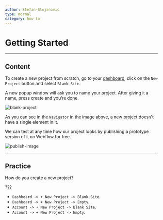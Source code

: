 ```yaml
---
author: Stefan-Stojanovic
type: normal
category: how to
---
```


# Getting Started


---

## Content

To create a new project from scratch, go to your [dashboard](https://webflow.com/dashboard), click on the `New Project` button and select `Blank Site`.

A new popup window will ask you to name your project. After giving it a name, press create and you're done.

![blank-project](https://img.enkipro.com/33fdf5f0fd15fa88b7c96d8a554a0bf4.png)

As you can see in the `Navigator` in the image above, a new project doesn't have a single element in it.

We can test at any time how our project looks by publishing a prototype version of it on Webflow for free.

![publish-image](https://img.enkipro.com/707281c0f9119f450c5d9a7870558f9d.png)


---

## Practice

How do you create a new project?

???

- `Dashboard -> + New Project -> Blank Site`.
- `Dashboard -> + New Project -> Empty`.
- `Account -> + New Project -> Blank Site`.
- `Account -> + New Project -> Empty`.
 
